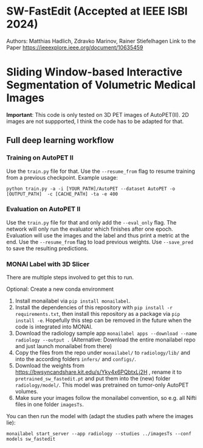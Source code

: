 # SW-FastEdit (Accepted at IEEE ISBI 2024)



Authors: Matthias Hadlich, Zdravko Marinov, Rainer Stiefelhagen
Link to the Paper https://ieeexplore.ieee.org/document/10635459 


# Sliding Window-based Interactive Segmentation of Volumetric Medical Images


**Important**: This code is only tested on 3D PET images of AutoPET(II). 2D images are not suppported, I think the code has to be adapted for that.





## Full deep learning workflow

### Training on AutoPET II

Use the `train.py` file for that. Use the `--resume_from` flag to resume training from a previous checkpoint. Example usage:

`python train.py -a -i [YOUR_PATH]/AutoPET --dataset AutoPET -o [OUTPUT_PATH]  -c [CACHE_PATH] -ta -e 400`

### Evaluation on AutoPET II

Use the `train.py` file for that and only add the `--eval_only` flag. The network will only run the evaluator which finishes after one epoch. Evaluation will use the images and the label and thus print a metric at the end.
Use the `--resume_from` flag to load previous weights.
Use `--save_pred` to save the resulting predictions.


### MONAI Label with 3D Slicer 

There are multiple steps involved to get this to run.

Optional: Create a new conda environment
1) Install monailabel via `pip install monailabel`.
2) Install the dependencies of this repository with `pip install -r requirements.txt`, then install this repository as a package via `pip install -e`. Hopefully this step can be removed in the future when the code is integrated into MONAI.
3) Download the radiology sample app `monailabel apps --download --name radiology --output .`
    (Alternative: Download the entire monailabel repo and just launch monailabel from there)
4) Copy the files from the repo under `monailabel/` to `radiology/lib/` and into the according folders `infers/` and `configs/`.
5) Download the weights from https://bwsyncandshare.kit.edu/s/Yky4x6PQbtxLj2H , rename it to `pretrained_sw_fastedit.pt` and put them into the (new) folder `radiology/model/`. This model was pretrained on tumor-only AutoPET volumes.
6) Make sure your images follow the monailabel convention, so e.g. all Nifti files in one folder `imagesTs`.

You can then run the model with (adapt the studies path where the images lie):

`monailabel start_server --app radiology --studies ../imagesTs --conf models sw_fastedit`







